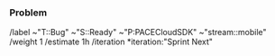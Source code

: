 ### Problem

<!-- Describe the bug you are reporting. What is the expected behavior? What are you experiencing instead? How to reproduce? -->

/label ~"T::Bug" ~"S::Ready" ~"P:PACECloudSDK" ~"stream::mobile"
/weight 1
/estimate 1h
/iteration *iteration:"Sprint Next"
